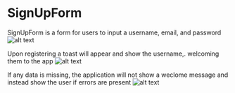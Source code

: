 # SignUpForm
SignUpForm is a form for users to input a username, email, and password
![alt text](https://i.imgur.com/zOGrTkb.png)

Upon registering a toast will appear and show the username,. welcoming them to the app
![alt text](https://i.imgur.com/HnATzAN.png)

If any data is missing, the application will not show a weclome message and instead show the user if errors are present
![alt text](https://i.imgur.com/LzE3txw.png)
